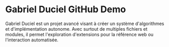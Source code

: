 # Gabriel Duciel GitHub Demo
Gabriel Duciel est un projet avancé visant à créer un système d'algorithmes et d'implémentation autonome. Avec surtout de multiples fichiers et modules, il permet l'exploration d'extensions pour la référence web ou l'interaction automatisée.
